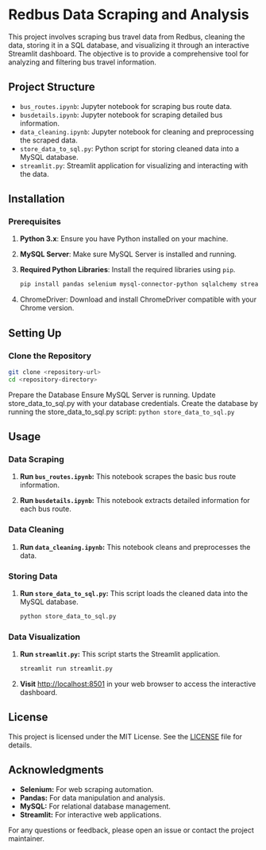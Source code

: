 # Redbus Data Scraping and Analysis

This project involves scraping bus travel data from Redbus, cleaning the data, storing it in a SQL database, and visualizing it through an interactive Streamlit dashboard. The objective is to provide a comprehensive tool for analyzing and filtering bus travel information.

## Project Structure

- `bus_routes.ipynb`: Jupyter notebook for scraping bus route data.
- `busdetails.ipynb`: Jupyter notebook for scraping detailed bus information.
- `data_cleaning.ipynb`: Jupyter notebook for cleaning and preprocessing the scraped data.
- `store_data_to_sql.py`: Python script for storing cleaned data into a MySQL database.
- `streamlit.py`: Streamlit application for visualizing and interacting with the data.

## Installation

### Prerequisites

1. **Python 3.x**: Ensure you have Python installed on your machine.
2. **MySQL Server**: Make sure MySQL Server is installed and running.
3. **Required Python Libraries**: Install the required libraries using `pip`.

   ```bash
   pip install pandas selenium mysql-connector-python sqlalchemy streamlit pillow

4. ChromeDriver: Download and install ChromeDriver compatible with your Chrome version.


## Setting Up

### Clone the Repository

```bash
git clone <repository-url>
cd <repository-directory>
```

Prepare the Database
Ensure MySQL Server is running.
Update store_data_to_sql.py with your database credentials.
Create the database by running the store_data_to_sql.py script:
    ```python store_data_to_sql.py```

## Usage

### Data Scraping

1. **Run `bus_routes.ipynb`:** This notebook scrapes the basic bus route information.

2. **Run `busdetails.ipynb`:** This notebook extracts detailed information for each bus route.

### Data Cleaning

1. **Run `data_cleaning.ipynb`:** This notebook cleans and preprocesses the data.

### Storing Data

1. **Run `store_data_to_sql.py`:** This script loads the cleaned data into the MySQL database.

    ```bash
    python store_data_to_sql.py
    ```

### Data Visualization

1. **Run `streamlit.py`:** This script starts the Streamlit application.

    ```bash
    streamlit run streamlit.py
    ```

2. **Visit** [http://localhost:8501](http://localhost:8501) in your web browser to access the interactive dashboard.

## License

This project is licensed under the MIT License. See the [LICENSE](LICENSE) file for details.

## Acknowledgments

- **Selenium:** For web scraping automation.
- **Pandas:** For data manipulation and analysis.
- **MySQL:** For relational database management.
- **Streamlit:** For interactive web applications.

For any questions or feedback, please open an issue or contact the project maintainer.
